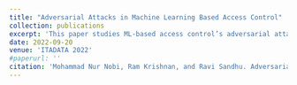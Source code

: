 ```yaml
---
title: "Adversarial Attacks in Machine Learning Based Access Control"
collection: publications
excerpt: 'This paper studies ML-based access control’s adversarial attack problem.'
date: 2022-09-20
venue: 'ITADATA 2022'
#paperurl: ''
citation: 'Mohammad Nur Nobi, Ram Krishnan, and Ravi Sandhu. Adversarial Attacks in Machine Learning Based Access Control. In the 1 <sup>st</sup> Italian Conference on Big Data and Data Science, Milan, Italy, 2022.'
---
```

